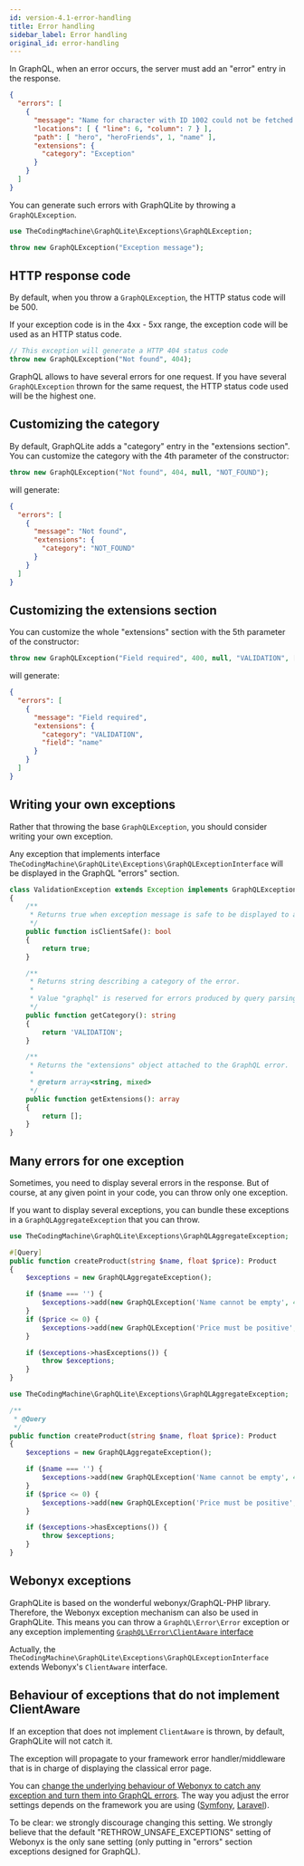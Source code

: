 ```yaml
---
id: version-4.1-error-handling
title: Error handling
sidebar_label: Error handling
original_id: error-handling
---
```


In GraphQL, when an error occurs, the server must add an "error" entry in the response.

```json
{
  "errors": [
    {
      "message": "Name for character with ID 1002 could not be fetched.",
      "locations": [ { "line": 6, "column": 7 } ],
      "path": [ "hero", "heroFriends", 1, "name" ],
      "extensions": {
        "category": "Exception"
      }
    }
  ]
}
```

You can generate such errors with GraphQLite by throwing a `GraphQLException`.

```php
use TheCodingMachine\GraphQLite\Exceptions\GraphQLException;

throw new GraphQLException("Exception message");
```

## HTTP response code

By default, when you throw a `GraphQLException`, the HTTP status code will be 500.

If your exception code is in the 4xx - 5xx range, the exception code will be used as an HTTP status code.

```php
// This exception will generate a HTTP 404 status code
throw new GraphQLException("Not found", 404);
```

<div class="alert alert-info">GraphQL allows to have several errors for one request. If you have several 
<code>GraphQLException</code> thrown for the same request, the HTTP status code used will be the highest one.</div>

## Customizing the category

By default, GraphQLite adds a "category" entry in the "extensions section". You can customize the category with the 
4th parameter of the constructor:

```php
throw new GraphQLException("Not found", 404, null, "NOT_FOUND");
```

will generate:

```json
{
  "errors": [
    {
      "message": "Not found",
      "extensions": {
        "category": "NOT_FOUND"
      }
    }
  ]
}
```

## Customizing the extensions section

You can customize the whole "extensions" section with the 5th parameter of the constructor:

```php
throw new GraphQLException("Field required", 400, null, "VALIDATION", ['field' => 'name']);
```

will generate:

```json
{
  "errors": [
    {
      "message": "Field required",
      "extensions": {
        "category": "VALIDATION",
        "field": "name"
      }
    }
  ]
}
```

## Writing your own exceptions

Rather that throwing the base `GraphQLException`, you should consider writing your own exception.

Any exception that implements interface `TheCodingMachine\GraphQLite\Exceptions\GraphQLExceptionInterface` will be displayed
in the GraphQL "errors" section.

```php
class ValidationException extends Exception implements GraphQLExceptionInterface
{
    /**
     * Returns true when exception message is safe to be displayed to a client.
     */
    public function isClientSafe(): bool
    {
        return true;
    }

    /**
     * Returns string describing a category of the error.
     *
     * Value "graphql" is reserved for errors produced by query parsing or validation, do not use it.
     */
    public function getCategory(): string
    {
        return 'VALIDATION';
    }

    /**
     * Returns the "extensions" object attached to the GraphQL error.
     *
     * @return array<string, mixed>
     */
    public function getExtensions(): array
    {
        return [];
    }
}
```

## Many errors for one exception

Sometimes, you need to display several errors in the response. But of course, at any given point in your code, you can
throw only one exception.

If you want to display several exceptions, you can bundle these exceptions in a `GraphQLAggregateException` that you can
throw.

<!--DOCUSAURUS_CODE_TABS-->
<!--PHP 8+-->
```php
use TheCodingMachine\GraphQLite\Exceptions\GraphQLAggregateException;

#[Query]
public function createProduct(string $name, float $price): Product
{
    $exceptions = new GraphQLAggregateException();

    if ($name === '') {
        $exceptions->add(new GraphQLException('Name cannot be empty', 400, null, 'VALIDATION'));
    }
    if ($price <= 0) {
        $exceptions->add(new GraphQLException('Price must be positive', 400, null, 'VALIDATION'));
    }

    if ($exceptions->hasExceptions()) {
        throw $exceptions;
    }
}
```
<!--PHP 7+-->
```php
use TheCodingMachine\GraphQLite\Exceptions\GraphQLAggregateException;

/**
 * @Query
 */
public function createProduct(string $name, float $price): Product
{
    $exceptions = new GraphQLAggregateException();

    if ($name === '') {
        $exceptions->add(new GraphQLException('Name cannot be empty', 400, null, 'VALIDATION'));
    }
    if ($price <= 0) {
        $exceptions->add(new GraphQLException('Price must be positive', 400, null, 'VALIDATION'));
    }

    if ($exceptions->hasExceptions()) {
        throw $exceptions;
    }
}
```
<!--END_DOCUSAURUS_CODE_TABS-->

## Webonyx exceptions

GraphQLite is based on the wonderful webonyx/GraphQL-PHP library. Therefore, the Webonyx exception mechanism can
also be used in GraphQLite. This means you can throw a `GraphQL\Error\Error` exception or any exception implementing
[`GraphQL\Error\ClientAware` interface](http://webonyx.github.io/graphql-php/error-handling/#errors-in-graphql)

Actually, the `TheCodingMachine\GraphQLite\Exceptions\GraphQLExceptionInterface` extends Webonyx's `ClientAware` interface.

## Behaviour of exceptions that do not implement ClientAware

If an exception that does not implement `ClientAware` is thrown, by default, GraphQLite will not catch it.

The exception will propagate to your framework error handler/middleware that is in charge of displaying the classical error page.

You can [change the underlying behaviour of Webonyx to catch any exception and turn them into GraphQL errors](http://webonyx.github.io/graphql-php/error-handling/#debugging-tools).
The way you adjust the error settings depends on the framework you are using ([Symfony](symfony-bundle.md), [Laravel](laravel-package.md)).

<div class="alert alert-info">To be clear: we strongly discourage changing this setting. We strongly believe that the
default "RETHROW_UNSAFE_EXCEPTIONS" setting of Webonyx is the only sane setting (only putting in "errors" section exceptions 
designed for GraphQL).</div>
